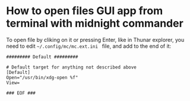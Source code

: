 # How to open files GUI app from terminal with midnight commander

To open file by cliking on it or pressing Enter, like in Thunar explorer, you need to edit `~/.config/mc/mc.ext.ini ` file, and add to the end of it:

```
######### Default #########

# Default target for anything not described above
[Default]
Open="/usr/bin/xdg-open %f"
View=

### EOF ###
```

